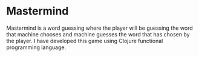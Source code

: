 # Mastermind
Mastermind is a word guessing where the player will be guessing the word that machine chooses and machine guesses the word that has chosen by the player. I have developed this game using Clojure functional programming language. 
